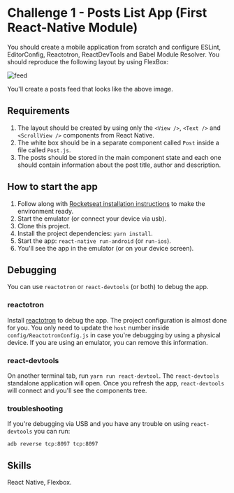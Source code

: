# Challenge 1 - Posts List App (First React-Native Module)
You should create a mobile application from scratch and configure ESLint, EditorConfig, Reactotron, ReactDevTools and Babel Module Resolver. You should reproduce the following layout by using FlexBox:

![feed](https://user-images.githubusercontent.com/12154623/57330413-53adc280-70ec-11e9-846f-ed1f136a5834.png)

You'll create a posts feed that looks like the above image.

## Requirements
1. The layout should be created by using only the `<View />`, `<Text />` and `<ScrollView />` components from React Native.
2. The white box should be in a separate component called `Post` inside a file called `Post.js`.
3. The posts should be stored in the main component state and each one should contain information about the post title, author and description.

## How to start the app
1. Follow along with [Rocketseat installation instructions](https://docs.rocketseat.dev/ambiente-react-native/introducao) to make the environment ready.
2. Start the emulator (or connect your device via usb).
3. Clone this project.
4. Install the project dependencies: `yarn install`.
5. Start the app: `react-native run-android` (or `run-ios`).
6. You'll see the app in the emulator (or on your device screen).

## Debugging
You can use `reactotron` or `react-devtools` (or both) to debug the app.

### reactotron
Install [reactotron](https://github.com/infinitered/reactotron) to debug the app. The project configuration is almost done for you. You only need to update the `host` number inside `config/ReactotronConfig.js` in case you're debugging by using a physical device. If you are using an emulator, you can remove this information.

### react-devtools
On another terminal tab, run `yarn run react-devtool`. The `react-devtools` standalone application will open. Once you refresh the app, `react-devtools` will connect and you'll see the components tree.

### troubleshooting
If you're debugging via USB and you have any trouble on using `react-devtools` you can run:

```
adb reverse tcp:8097 tcp:8097
```

## Skills
React Native, Flexbox.

